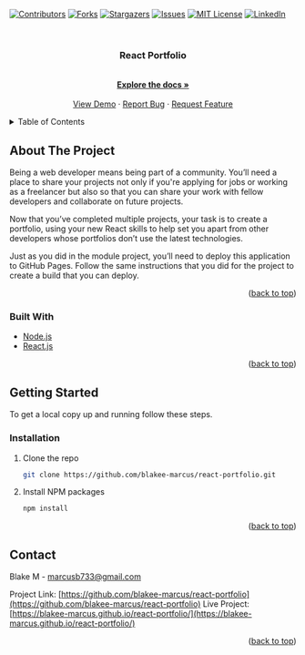 [![Contributors][contributors-shield]][contributors-url]
[![Forks][forks-shield]][forks-url]
[![Stargazers][stars-shield]][stars-url]
[![Issues][issues-shield]][issues-url]
[![MIT License][license-shield]][license-url]
[![LinkedIn][linkedin-shield]][linkedin-url]

<!-- PROJECT LOGO -->
<br />
<div align="center">

<h3 align="center">React Portfolio</h3>

  <p align="center">
    <br />
    <a href="https://github.com/blakee-marcus/react-portfolio"><strong>Explore the docs »</strong></a>
    <br />
    <br />
    <a href="https://blakee-marcus.github.io/react-portfolio/">View Demo</a>
    ·
    <a href="https://github.com/blakee-marcus/react-portfolio/issues">Report Bug</a>
    ·
    <a href="https://github.com/blakee-marcus/react-portfolio/issues">Request Feature</a>
  </p>
</div>

<!-- TABLE OF CONTENTS -->
<details>
  <summary>Table of Contents</summary>
  <ol>
    <li>
      <a href="#about-the-project">About The Project</a>
      <ul>
        <li><a href="#built-with">Built With</a></li>
      </ul>
    </li>
    <li>
      <a href="#getting-started">Getting Started</a>
      <ul>
        <li><a href="#installation">Installation</a></li>
      </ul>
    </li>
    <li><a href="#contact">Contact</a></li>
    
  </ol>
</details>

<!-- ABOUT THE PROJECT -->

## About The Project

Being a web developer means being part of a community. You’ll need a place to share your projects not only if you're applying for jobs or working as a freelancer but also so that you can share your work with fellow developers and collaborate on future projects.

Now that you’ve completed multiple projects, your task is to create a portfolio, using your new React skills to help set you apart from other developers whose portfolios don’t use the latest technologies.

Just as you did in the module project, you’ll need to deploy this application to GitHub Pages. Follow the same instructions that you did for the project to create a build that you can deploy.

<p align="right">(<a href="#top">back to top</a>)</p>

### Built With

-   [Node.js](https://nodejs.org/en/)
-   [React.js](https://reactjs.org/)

<p align="right">(<a href="#top">back to top</a>)</p>

<!-- GETTING STARTED -->

## Getting Started

To get a local copy up and running follow these steps.

### Installation

1. Clone the repo
    ```sh
    git clone https://github.com/blakee-marcus/react-portfolio.git
    ```
2. Install NPM packages
    ```sh
    npm install
    ```

<p align="right">(<a href="#top">back to top</a>)</p>

<!-- CONTACT -->

## Contact

Blake M - marcusb733@gmail.com

Project Link: [https://github.com/blakee-marcus/react-portfolio](https://github.com/blakee-marcus/react-portfolio)
Live Project: [https://blakee-marcus.github.io/react-portfolio/](https://blakee-marcus.github.io/react-portfolio/)

<p align="right">(<a href="#top">back to top</a>)</p>

<!-- MARKDOWN LINKS & IMAGES -->
<!-- https://www.markdownguide.org/basic-syntax/#reference-style-links -->

[contributors-shield]: https://img.shields.io/github/contributors/blakee-marcus/react-portfolio.svg?style=for-the-badge
[contributors-url]: https://github.com/blakee-marcus/react-portfolio/graphs/contributors
[forks-shield]: https://img.shields.io/github/forks/blakee-marcus/react-portfolio.svg?style=for-the-badge
[forks-url]: https://github.com/blakee-marcus/react-portfolio/network/members
[stars-shield]: https://img.shields.io/github/stars/blakee-marcus/react-portfolio.svg?style=for-the-badge
[stars-url]: https://github.com/blakee-marcus/react-portfolio/stargazers
[issues-shield]: https://img.shields.io/github/issues/blakee-marcus/react-portfolio.svg?style=for-the-badge
[issues-url]: https://github.com/blakee-marcus/react-portfolio/issues
[license-shield]: https://img.shields.io/github/license/blakee-marcus/react-portfolio.svg?style=for-the-badge
[license-url]: https://github.com/blakee-marcus/react-portfolio/blob/master/LICENSE.txt
[linkedin-shield]: https://img.shields.io/badge/-LinkedIn-black.svg?style=for-the-badge&logo=linkedin&colorB=555
[linkedin-url]: https://linkedin.com/in/blake-marcus
[product-screenshot]: images/screenshot.png
